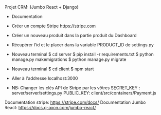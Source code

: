 Projet CRM: (Jumbo React + Django)

- Documentation
 * Créer un compte Stripe https://stripe.com
 * Créer un nouveau produit dans la partie produit du Dashboard
 * Récupérer l'id et le placer dans la variable PRODUCT_ID de settings.py
 * Nouveau terminal
	$ cd server
	$ pip install -r requirements.txt
	$ python manage.py makemigrations
	$ python manage.py migrate

 * Nouveau terminal
	$ cd client
	$ npm start
 * Aller à l'addresse localhost:3000

 - NB: Changer les clés API de Stripe par les vôtres
 SECRET_KEY : server/server/settings.py
 PUBLIC_KEY: client/src/containers/Payment.js

 Documentation stripe: https://stripe.com/docs/
 Documentation Jumbo React: https://docs.g-axon.com/jumbo-react/

